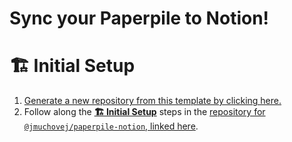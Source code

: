 # Sync your Paperpile to Notion!

# 🏗 Initial Setup

1. [Generate a new repository from this template by clicking here.][from-template]
2. Follow along the [**🏗 Initial Setup**][initial-setup] steps in the 
   [repository for `@jmuchovej/paperpile-notion`, linked here][initial-setup].

[from-template]: https://github.com/jmuchovej/sync-paperpile-to-notion/generate
[initial-setup]: https://github.com/jmuchovej/paperpile-notion#-initial-setup
